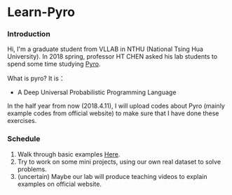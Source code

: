 # Learn-Pyro

### Introduction
Hi, I'm a graduate student from VLLAB in NTHU (National Tsing Hua University).
In 2018 spring, professor HT CHEN asked his lab students to spend some time studying [Pyro](http://pyro.ai/).

What is pyro? It is：
+ A Deep Universal Probabilistic Programming Language

In the half year from now (2018.4.11), I will upload codes about Pyro (mainly example codes from official website) to make sure that I have done these exercises.

### Schedule
1. Walk through basic examples [Here](http://pyro.ai/examples/).
2. Try to work on some mini projects, using our own real dataset to solve problems.
3. (uncertain) Maybe our lab will produce teaching videos to explain examples on official website. 

